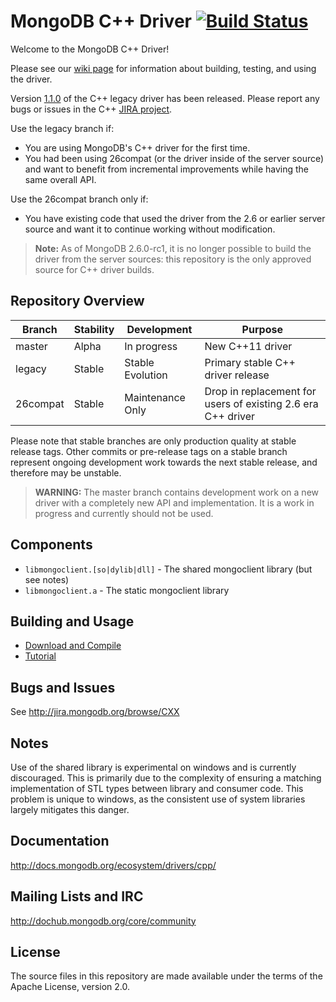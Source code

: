 # MongoDB C++ Driver [![Build Status](https://travis-ci.org/mongodb/mongo-cxx-driver.svg?branch=legacy)](https://travis-ci.org/mongodb/mongo-cxx-driver)
Welcome to the MongoDB C++ Driver!

Please see our [wiki page](https://github.com/mongodb/mongo-cxx-driver/wiki/Download%20and%20Compile) for information about building, testing, and using the driver.

  Version [1.1.0](https://github.com/mongodb/mongo-cxx-driver/releases/tag/legacy-1.1.0) of the
  C++ legacy driver has been released. Please report any bugs or issues in the C++
  [JIRA project](http://jira.mongodb.org/browse/CXX).

Use the legacy branch if:

 - You are using MongoDB's C++ driver for the first time.
 - You had been using 26compat (or the driver inside of the server source) and want to benefit from incremental improvements while having the same overall API.

Use the 26compat branch only if:

 - You have existing code that used the driver from the 2.6 or earlier server source and want it to continue working without modification.

> **Note:** As of MongoDB 2.6.0-rc1, it is no longer possible to build the driver from the server sources: this repository is the only approved source for C++ driver builds.

## Repository Overview

| Branch   | Stability   | Development       | Purpose                                                      |
| -------- | ------------| ----------------- | -----------------------------------------------------        |
| master   | Alpha       | In progress       | New C++11 driver                                             |
| legacy   | Stable      | Stable Evolution  | Primary stable C++ driver release                            |
| 26compat | Stable      | Maintenance Only  | Drop in replacement for users of existing 2.6 era C++ driver |

Please note that stable branches are only production quality at stable release tags. Other
commits or pre-release tags on a stable branch represent ongoing development work towards the
next stable release, and therefore may be unstable.

> **WARNING:** The master branch contains development work on a new driver with a completely
> new API and implementation. It is a work in progress and currently should not be used.

## Components

  - `libmongoclient.[so|dylib|dll]` - The shared mongoclient library (but see notes)
  - `libmongoclient.a` - The static mongoclient library

## Building and Usage

 - [Download and Compile](https://github.com/mongodb/mongo-cxx-driver/wiki/Download%20and%20Compile)
 - [Tutorial](https://github.com/mongodb/mongo-cxx-driver/wiki/Tutorial)

## Bugs and Issues

  See http://jira.mongodb.org/browse/CXX

## Notes

  Use of the shared library is experimental on windows and is currently
  discouraged. This is primarily due to the complexity of ensuring a matching
  implementation of STL types between library and consumer code. This problem
  is unique to windows, as the consistent use of system libraries largely
  mitigates this danger.

## Documentation

  http://docs.mongodb.org/ecosystem/drivers/cpp/

## Mailing Lists and IRC

  http://dochub.mongodb.org/core/community

## License

  The source files in this repository are made available under the terms of the
  Apache License, version 2.0.
